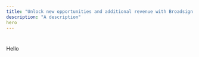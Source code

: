 ```yaml
---
title: "Unlock new opportunities and additional revenue with Broadsign’s Audience Campaigns"
description: "A description"
hero
---
```

# 
Hello